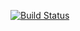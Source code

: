 [![Build Status](https://travis-ci.org/unity-linux/kmod-vboxadditions.svg?branch=master)](https://travis-ci.org/unity-linux/kmod-vboxadditions)

